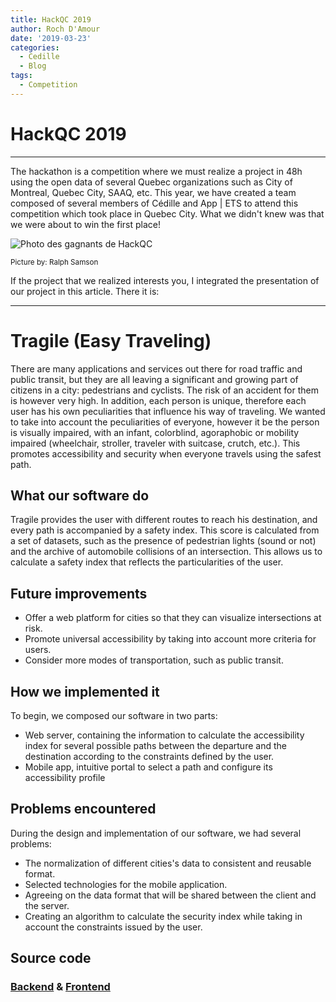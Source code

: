 ```yaml
---
title: HackQC 2019
author: Roch D'Amour
date: '2019-03-23'
categories:
  - Cedille
  - Blog
tags:
  - Competition
---
```


# HackQC 2019
-----

The hackathon is a competition where we must realize a project in 48h using the open data of several Quebec organizations such as
City of Montreal, Quebec City, SAAQ, etc. This year, we have created a team composed of several members of Cédille and App | ETS to attend this competition
which took place in Quebec City. What we didn't knew was that we were about to win the first place!

![Photo des gagnants de HackQC](/images/HackQC-gagnant.JPG "Gagnants du HackQC 2019")

<sub> Picture by: Ralph Samson <sup>

If the project that we realized interests you, I integrated the presentation of our project in this article. There it is:

-----
# Tragile (Easy Traveling)

There are many applications and services out there for road traffic and public transit, but they are all
leaving a significant and growing part of citizens in a city: pedestrians and cyclists.
The risk of an accident for them is however very high. In addition, each person is unique,
therefore each user has his own peculiarities that influence his way of traveling.
We wanted to take into account the peculiarities of everyone, however it be the person is visually impaired, with an infant, colorblind,
agoraphobic or mobility impaired (wheelchair, stroller, traveler with suitcase, crutch, etc.).
This promotes accessibility and security when everyone travels using the safest path.

## What our software do

Tragile provides the user with different routes to reach his destination, and every path is accompanied by a safety index.
This score is calculated from a set of datasets, such as the presence of pedestrian lights
(sound or not) and the archive of automobile collisions of an intersection.
This allows us to calculate a safety index that reflects the particularities of the user.

## Future improvements

- Offer a web platform for cities so that they can visualize intersections at risk.
- Promote universal accessibility by taking into account more criteria for users.
- Consider more modes of transportation, such as public transit.

## How we implemented it

To begin, we composed our software in two parts:
- Web server, containing the information to calculate the accessibility index for several possible paths between the departure
and the destination according to the constraints defined by the user.
- Mobile app, intuitive portal to select a path and configure its accessibility profile

## Problems encountered

During the design and implementation of our software, we had several problems:

- The normalization of different cities's data to consistent and reusable format.
- Selected technologies for the mobile application.
- Agreeing on the data format that will be shared between the client and the server.
- Creating an algorithm to calculate the security index while taking in account the constraints issued by the user.

## Source code

### [Backend](https://github.com/ClubCedille/hackqc2019) & [Frontend](https://github.com/eyjafjoll/HackQC19-UI)
